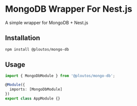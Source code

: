 # MongoDB Wrapper For Nest.js

A simple wrapper for MongoDB + Nest.js

## Installation

```bash
npm install @ploutos/mongo-db
```

## Usage
```typescript
import { MongoDbModule } from '@ploutos/mongo-db';

@Module({
  imports: [MongoDbModule]
})
export class AppModule {}
```

